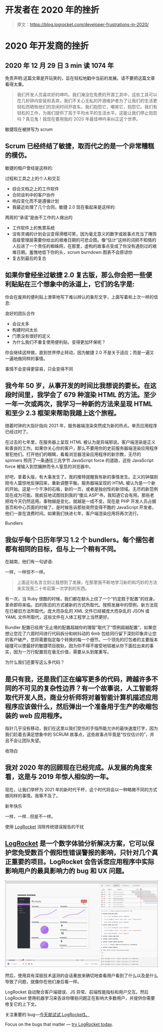 # 开发者在 2020 年的挫折

> 原文：<https://blog.logrocket.com/developer-frustrations-in-2020/>

# 2020 年开发商的挫折

## 2020 年 12 月 29 日 3 min 读 1074 年

免责声明:这篇文章是开玩笑的，旨在轻松地戳中当前的发展。请不要把这篇文章看得太重。

> 我们开发人员喜欢好的呻吟。我们淹没在免费的开源工具中，这些工具可以在几秒钟内安装和丢弃。我们不关心无私的开源维护者为了让我们的生活更轻松而牺牲他们的空闲时间开夜车。我们抱怨它，嘲笑它，抱怨它。我们有轻松的工作，为我们提供了高于平均水平的生活水平。这能让我们停止抱怨吗？真见鬼！我现在要用我的 2020 年最佳呻吟来纠正这个世界。

敏捷现在被拼写为 scrum

## Scrum 已经终结了敏捷，取而代之的是一个非常糟糕的模仿。

敏捷的租户曾经是这样的:

过程和工具之上的个人和交互

*   综合文档之上的工作软件
*   合同谈判中的客户协作
*   响应变化而不是遵循计划
*   我最近处理了几个合同，敏捷 2.0 现在看起来是这样的:

两周的“承诺”是由不工作的人做出的

*   工作软件上的售票系统
*   没有灵魂的计划会议变得滑稽可笑，因为毫无意义的数字或故事点充当了掩饰高级管理层需要你给出的艰难日期的可悲企图。像“估计”这样的词把不知情的人拉进了一个责任的蜘蛛网，在那里，虚构的故事点变成了你没有遇到过的艰难日期。羞愧地低下你的头，scrum burndown 图表不会原谅你
*   复古到最后的复古

## 如果你曾经坐过敏捷 2.0 复古版，那么你会把一些便利贴贴在三个想象中的泳道上，它们的名字是:

你会在废弃的便利贴上潦草地写下难以辨认的象形文字，上面写着和上次一样的信息:

良好的团队合作

*   会议太多
*   构建时间太长
*   门票没有很好的定义
*   为什么我们不重复使用便利贴，变得更加环保呢？

你会继续这样做，直到世界停止转动，因为敏捷 2.0 不是关于适应；而是一遍又一遍地做同样的事情。

事情不会变得更容易，只会变得不同

## 我今年 50 岁，从事开发的时间比我想说的要长。在这段时间里，我学会了 679 种渲染 HTML 的方法。至少一年一次或两次，我学习一种新的方法来呈现 HTML 和至少 2.3 框架来帮助我踏上这个旅程。

随着时钟的大指针指向 2021 年，服务器端渲染突然成为新的热点。单页应用程序已经过时了。

在过去的七年里，在服务器上呈现 HTML 被认为是异端邪说。客户端渲染是正义和善良的工作。如果你关心你的客户，那么不要用你的史前服务器端渲染应用程序冒犯他们。打开他们的眼睛，看看浏览器渲染应用程序的新宗教，无尽的 spinners 照亮了一条通往三兆字节 JavaScript force 的道路，这些 JavaScript force 被输入到您臃肿而令人窒息的浏览器中。

好吧，拿着头版，有大事发生了。我的推特提醒我有新的事情发生。正义的钟摆刚刚令人震惊地反弹回来，重新调整平衡。服务器端呈现的 HTML 被认为是一个新的开始。这是一个干净的石板，新的一页，或者是独创性的新领域。无尽的新范例现在成为可能。我疯狂地试图找到我的“傻瓜 ASP”书，我知道它会有用。那些老把戏今天仍然适用。事物越是变化，就越是一成不变。现在是 PHP 开发人员占据首页和中心页面的时候了。是时候告诉那些突然变得不酷的 JavaScript 开发者，他们一直在浪费时间。如果我们快进七年，客户端渲染应用将再次流行。

Bundlers

## 我似乎每个日历年学习 1.2 个 bundlers。每个捆包者都有相同的目标，但与上一个稍有不同。

在越南，他们有一句谚语:

一样，一样但不一样。

> 上面这句名言立刻让我想到了发展，在那里我不断地学习新的和巧妙的方法来实现我二十年前第一次学到的东西。

有一次，当 Ruby 很酷的时候，我们都在额头上纹了一个“约定胜于配置”的纹身。革命即将来临，旧的陈旧的方式被新的方式所取代。按照发展中的惯例，新方法现在已被旧方法所取代。庞大而杂乱的 XML 文件已经被庞大而杂乱的 JSON 或 YAML 文件所取代，这些文件在人体工程学上当然更好。

Bundler 配置已经用“无止境的配置超越你的理智”取代了“惯例超越配置”。如果您想让您花了六周时间进行代码拆分和树抖动的 6mb 包给同行留下深刻印象并让您的客户破产，您将需要指定每个转换的每一个细节。一个领先的打包者的主要版本碰撞可以使最好的敏捷项目脱轨，因为你不得不接受地毯被从你下面拉出来的事实，因为一万行配置现在毫无价值，需要从头到尾重写。

为什么我们还要写这么多代码？

## 是只有我，还是我们正在编写更多的代码，跨越许多不同的不可见的复杂性边界？有一个故事说，人工智能将取代开发人员，商业分析师将对着智能计算机描述应用程序应该做什么，然后弹出一个准备用于生产的收缩包装的 web 应用程序。

指针几乎没有移动，我们在这里以我们受伤的手指所能允许的最快速度打字，因为我们赶着去满足想象中的 SCRUM 故事点，这些故事点毕竟是“仅仅估计的”，并且不会让团队失望。

收场白

## 我对 2020 年的回顾现在已经完成。从发展的角度来看，这是与 2019 年惊人相似的一年。

现在，让我们举杯为 2021 年的新时代干杯，这个时代将会以一种略微不同的方式做同样的事情。我等不及了。

新年快乐

一样，一样…但是不一样。

使用 [LogRocket](https://lp.logrocket.com/blg/signup) 消除传统错误报告的干扰

## [LogRocket](https://lp.logrocket.com/blg/signup) 是一个数字体验分析解决方案，它可以保护您免受数百个假阳性错误警报的影响，只针对几个真正重要的项目。LogRocket 会告诉您应用程序中实际影响用户的最具影响力的 bug 和 UX 问题。

[![LogRocket Dashboard Free Trial Banner](img/d6f5a5dd739296c1dd7aab3d5e77eeb9.png)](https://lp.logrocket.com/blg/signup)

然后，使用具有深层技术遥测的会话重放来确切地查看用户看到了什么以及是什么导致了问题，就像你在他们身后看一样。

LogRocket 自动聚合客户端错误、JS 异常、前端性能指标和用户交互。然后 LogRocket 使用机器学习来告诉你哪些问题正在影响大多数用户，并提供你需要修复它的上下文。

关注重要的 bug—[今天就试试 LogRocket】。](https://lp.logrocket.com/blg/signup-issue-free)

Focus on the bugs that matter — [try LogRocket today](https://lp.logrocket.com/blg/signup-issue-free).
